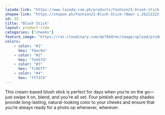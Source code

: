 ```yaml
---
lazada-link: "https://www.lazada.com.ph/products/fashion21-blush-stick-new-i254105382-s349016642.html?spm=a2o4l.seller.list.66.5de16cc90F0Ycf&mp=1"
shopee-link: "https://shopee.ph/Fashion21-Blush-Stick-(New)-i.26222223.826165372"
id: 33
title: "Blush Stick"
layout: product-item
categories: ["cheeks"]
feature_image: "https://res.cloudinary.com/dp79ddrmc/image/upload/products/blushStick.jpg"
colors:
    - color: "#1"
      hex: "fdac9a"
    - color: "#2"
      hex: "fe957d"
    - color: "#3"
      hex: "fc8b7f"
    - color: "#4"
      hex: "ff7374"
---
```

This cream-based blush stick is perfect for days when you’re on the go—just swipe it on, blend, and you’re all set. Four pinkish and peachy shades provide long-lasting, natural-looking color to your cheeks and ensure that you’re always ready for a photo op whenever, wherever. 